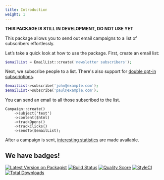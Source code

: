 ```yaml
---
title: Introduction
weight: 1
---
```


**THIS PACKAGE IS STILL IN DEVELOPMENT, DO NOT USE YET**

This package allows you to send out email campaigns to a list of subscribers effortlessly.

Let’s take a quick look at how to use the package. First, create an email list:

```php
$emailList = EmailList::create('newsletter subscribers');
```

Next, we subscribe people to a list. There's also support for [double opt-in subscriptions](https://docs.spatie.be/laravel-email-campaigns/v1/working-with-lists/using-double-opt-in/).

```php
$emailList->subscribe('john@example.com');
$emailList->subscribe('paul@example.com');
```

You can send an email to all those subscribed to the list.

```
Campaign::create()
    ->subject('test')
    ->content($html)
    ->trackOpens()
    ->trackClicks()
    ->sendTo($emailList);
```

After a campaign is sent, [interesting statistics](https://docs.spatie.be/laravel-email-campaigns/v1/working-with-campaigns/viewing-statistics-of-a-sent-campaign/) are made available.

## We have badges!

[![Latest Version on Packagist](https://img.shields.io/packagist/v/spatie/laravel-email-campaigns.svg?style=flat-square)](https://packagist.org/packages/spatie/laravel-email-campaigns)
[![Build Status](https://img.shields.io/travis/spatie/laravel-email-campaigns/master.svg?style=flat-square)](https://travis-ci.org/spatie/laravel-email-campaigns)
[![Quality Score](https://img.shields.io/scrutinizer/g/spatie/laravel-email-campaigns.svg?style=flat-square)](https://scrutinizer-ci.com/g/spatie/laravel-email-campaigns)
[![StyleCI](https://github.styleci.io/repos/210674796/shield?branch=master)](https://github.styleci.io/repos/210674796)
[![Total Downloads](https://img.shields.io/packagist/dt/spatie/laravel-email-campaigns.svg?style=flat-square)](https://packagist.org/packages/spatie/laravel-email-campaigns)
